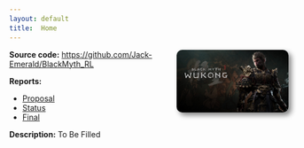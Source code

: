 ```yaml
---
layout: default
title:  Home
---
```


<img src="BMWK.jpeg" alt="Description" style="max-width:40%; height:auto; max-height:500px; display:block; float:right; margin-left:20px; border-radius:10px; box-shadow:5px 5px 10px gray;">

**Source code:** https://github.com/Jack-Emerald/BlackMyth_RL

**Reports:**

- [Proposal](proposal.html)
- [Status](status.html)
- [Final](final.html)

**Description:** To Be Filled
